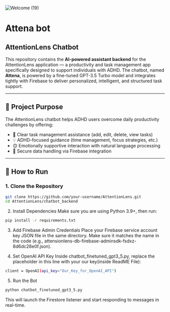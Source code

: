 
![Welcome (19)](https://github.com/user-attachments/assets/caed207e-75da-441d-92a8-dbca934b083a)

 # Attena bot
 ## AttentionLens Chatbot

This repository contains the **AI-powered assistant backend** for the AttentionLens application — a productivity and task management app specifically designed to support individuals with ADHD. The chatbot, named **Attena**, is powered by a fine-tuned GPT-3.5 Turbo model and integrates tightly with Firebase to deliver personalized, intelligent, and structured task support.

---

## 🎯 Project Purpose

The AttentionLens chatbot helps ADHD users overcome daily productivity challenges by offering:
- 📌 Clear task management assistance (add, edit, delete, view tasks)
- 💡 ADHD-focused guidance (time management, focus strategies, etc.)
- 😊 Emotionally supportive interaction with natural language processing
- 🔐 Secure data handling via Firebase integration

---

## 🚀 How to Run

### 1. Clone the Repository

```bash
git clone https://github.com/your-username/AttentionLens.git
cd AttentionLens/chatbot_backend
```
2. Install Dependencies
Make sure you are using Python 3.9+, then run:

```bash
pip install -r requirements.txt
```

3. Add Firebase Admin Credentials
Place your Firebase service account key JSON file in the same directory. Make sure it matches the name in the code (e.g., attensionlens-db-firebase-adminsdk-fsdxz-8d6dc28e0f.json).

4. Set OpenAI API Key
Inside chatbot_finetuned_gpt3_5.py, replace the placeholder in this line with your our key(inside ReadME File):

```bash
client = OpenAI(api_key="Our_Key_for_OpenAI_API")

```

5. Run the Bot
```bash
python chatbot_finetuned_gpt3_5.py
```

This will launch the Firestore listener and start responding to messages in real-time.







